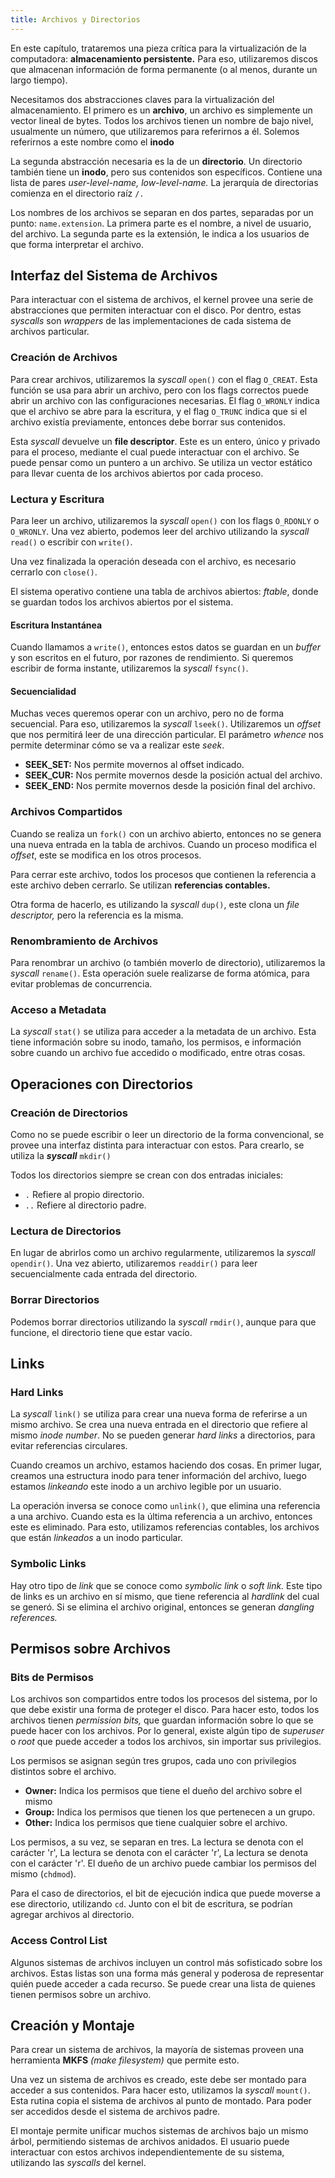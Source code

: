 ```yaml
---
title: Archivos y Directorios
---
```


En este capítulo, trataremos una pieza crítica para la virtualización de la computadora: **almacenamiento persistente.** Para eso, utilizaremos discos que almacenan información de forma permanente (o al menos, durante un largo tiempo).

Necesitamos dos abstracciones claves para la virtualización del almacenamiento. El primero es un **archivo**, un archivo es simplemente un vector lineal de bytes. Todos los archivos tienen un nombre de bajo nivel, usualmente un número, que utilizaremos para referirnos a él. Solemos referirnos a este nombre como el **inodo**

La segunda abstracción necesaria es la de un **directorio**. Un directorio también tiene un **inodo**, pero sus contenidos son específicos. Contiene una lista de pares *user-level-name, low-level-name.* La jerarquía de directorias comienza en el directorio raíz `/.`

Los nombres de los archivos se separan en dos partes, separadas por un punto: `name.extension`. La primera parte es el nombre, a nivel de usuario, del archivo. La segunda parte es la extensión, le indica a los usuarios de que forma interpretar el archivo.

## Interfaz del Sistema de Archivos

Para interactuar con el sistema de archivos, el kernel provee una serie de abstracciones que permiten interactuar con el disco. Por dentro, estas *syscalls* son *wrappers* de las implementaciones de cada sistema de archivos particular.

### Creación de Archivos

Para crear archivos, utilizaremos la *syscall* `open()` con el flag `O_CREAT`. Esta función se usa para abrir un archivo, pero con los flags correctos puede abrir un archivo con las configuraciones necesarias. El flag `O_WRONLY` indica que el archivo se abre para la escritura, y el flag `O_TRUNC` indica que si el archivo existía previamente, entonces debe borrar sus contenidos.

Esta *syscall* devuelve un **file descriptor**. Este es un entero, único y privado para el proceso, mediante el cual puede interactuar con el archivo. Se puede pensar como un puntero a un archivo. Se utiliza un vector estático para llevar cuenta de los archivos abiertos por cada proceso.

### Lectura y Escritura

Para leer un archivo, utilizaremos la *syscall* `open()` con los flags `O_RDONLY` o `O_WRONLY`. Una vez abierto, podemos leer del archivo utilizando la *syscall* `read()` o escribir con `write()`.

Una vez finalizada la operación deseada con el archivo, es necesario cerrarlo con `close()`.

El sistema operativo contiene una tabla de archivos abiertos: *ftable*, donde se guardan todos los archivos abiertos por el sistema.

#### Escritura Instantánea

Cuando llamamos a `write()`, entonces estos datos se guardan en un *buffer* y son escritos en el futuro, por razones de rendimiento. Si queremos escribir de forma instante, utilizaremos la *syscall* `fsync()`.

#### Secuencialidad

Muchas veces queremos operar con un archivo, pero no de forma secuencial. Para eso, utilizaremos la *syscall* `lseek()`. Utilizaremos un *offset* que nos permitirá leer de una dirección particular. El parámetro *whence* nos permite determinar cómo se va a realizar este *seek*.

- **SEEK_SET:** Nos permite movernos al offset indicado.
- **SEEK_CUR:** Nos permite movernos desde la posición actual del archivo.
- **SEEK_END:** Nos permite movernos desde la posición final del archivo.

### Archivos Compartidos

Cuando se realiza un `fork()` con un archivo abierto, entonces no se genera una nueva entrada en la tabla de archivos. Cuando un proceso modifica el *offset*, este se modifica en los otros procesos.

Para cerrar este archivo, todos los procesos que contienen la referencia a este archivo deben cerrarlo. Se utilizan **referencias contables.**

Otra forma de hacerlo, es utilizando la *syscall* `dup()`, este clona un *file descriptor,* pero la referencia es la misma.

### Renombramiento de Archivos

Para renombrar un archivo (o también moverlo de directorio), utilizaremos la *syscall* `rename()`. Esta operación suele realizarse de forma atómica, para evitar problemas de concurrencia.

### Acceso a Metadata

La *syscall* `stat()` se utiliza para acceder a la metadata de un archivo. Esta tiene información sobre su inodo, tamaño, los permisos, e información sobre cuando un archivo fue accedido o modificado, entre otras cosas.

## Operaciones con Directorios

### Creación de Directorios

Como no se puede escribir o leer un directorio de la forma convencional, se provee una interfaz distinta para interactuar con estos. Para crearlo, se utiliza la ***syscall*** `mkdir()`

Todos los directorios siempre se crean con dos entradas iniciales:

- `.` Refiere al propio directorio.
- `..` Refiere al directorio padre.

### Lectura de Directorios

En lugar de abrirlos como un archivo regularmente, utilizaremos la *syscall* `opendir()`. Una vez abierto, utilizaremos `readdir()` para leer secuencialmente cada entrada del directorio.

### Borrar Directorios

Podemos borrar directorios utilizando la *syscall* `rmdir()`, aunque para que funcione, el directorio tiene que estar vacío.

## Links

### Hard Links

La *syscall* `link()` se utiliza para crear una nueva forma de referirse a un mismo archivo. Se crea una nueva entrada en el directorio que refiere al mismo *inode number*. No se pueden generar *hard links* a directorios, para evitar referencias circulares.

Cuando creamos un archivo, estamos haciendo dos cosas. En primer lugar, creamos una estructura inodo para tener información del archivo, luego estamos *linkeando* este inodo a un archivo legible por un usuario.

La operación inversa se conoce como `unlink()`, que elimina una referencia a una archivo. Cuando esta es la última referencia a un archivo, entonces este es eliminado. Para esto, utilizamos referencias contables, los archivos que están *linkeados* a un inodo particular.

### Symbolic Links

Hay otro tipo de *link* que se conoce como *symbolic link* o *soft link.* Este tipo de links es un archivo en sí mismo, que tiene referencia al *hardlink* del cual se generó. Si se elimina el archivo original, entonces se generan *dangling references.*

## Permisos sobre Archivos

### Bits de Permisos

Los archivos son compartidos entre todos los procesos del sistema, por lo que debe existir una forma de proteger el disco. Para hacer esto, todos los archivos tienen *permission bits,* que guardan información sobre lo que se puede hacer con los archivos. Por lo general, existe algún tipo de *superuser* o *root* que puede acceder a todos los archivos, sin importar sus privilegios.

Los permisos se asignan según tres grupos, cada uno con privilegios distintos sobre el archivo.

- **Owner:** Indica los permisos que tiene el dueño del archivo sobre el mismo
- **Group:** Indica los permisos que tienen los que pertenecen a un grupo.
- **Other:** Indica los permisos que tiene cualquier sobre el archivo.

Los permisos, a su vez, se separan en tres. La lectura se denota con el carácter 'r', La lectura se denota con el carácter 'r', La lectura se denota con el carácter 'r'. El dueño de un archivo puede cambiar los permisos del mismo (`chdmod`).

Para el caso de directorios, el bit de ejecución indica que puede moverse a ese directorio, utilizando `cd`. Junto con el bit de escritura, se podrían agregar archivos al directorio.

### Access Control List

Algunos sistemas de archivos incluyen un control más sofisticado sobre los archivos. Estas listas son una forma más general y poderosa de representar quién puede acceder a cada recurso. Se puede crear una lista de quienes tienen permisos sobre un archivo.

## Creación y Montaje

Para crear un sistema de archivos, la mayoría de sistemas proveen una herramienta **MKFS** *(make filesystem)* que permite esto.

Una vez un sistema de archivos es creado, este debe ser montado para acceder a sus contenidos. Para hacer esto, utilizamos la *syscall* `mount()`. Esta rutina copia el sistema de archivos al punto de montado. Para poder ser accedidos desde el sistema de archivos padre.

El montaje permite unificar muchos sistemas de archivos bajo un mismo árbol, permitiendo sistemas de archivos anidados. El usuario puede interactuar con estos archivos independientemente de su sistema, utilizando las *syscalls* del kernel.
